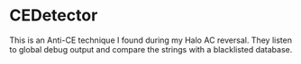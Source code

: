 # CEDetector
This is an Anti-CE technique I found during my Halo AC reversal. They listen to global debug output and compare the strings with a blacklisted database.
